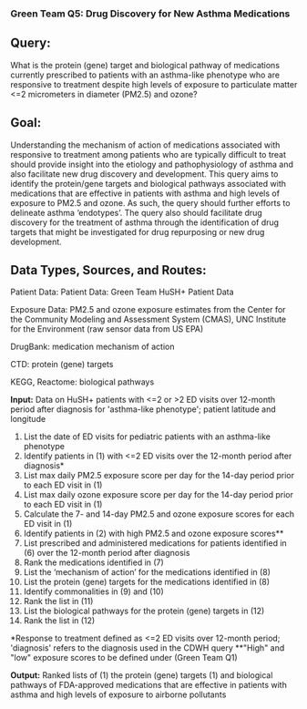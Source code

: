 ### Green Team Q5: Drug Discovery for New Asthma Medications

## Query:

What is the protein (gene) target and biological pathway of medications currently prescribed to patients with an asthma-like phenotype who are responsive to treatment despite high levels of exposure to particulate matter <=2 micrometers in diameter (PM2.5) and ozone?

## Goal:
Understanding the mechanism of action of medications associated with responsive to treatment among patients who are typically difficult to treat should provide insight into the etiology and pathophysiology of asthma and also facilitate new drug discovery and development. This query aims to identify the protein/gene targets and biological pathways associated with medications that are effective in patients with asthma and high levels of exposure to PM2.5 and ozone. As such, the query should further efforts to delineate asthma ‘endotypes’. The query also should facilitate drug discovery for the treatment of asthma through the identification of drug targets that might be investigated for drug repurposing or new drug development.

## Data Types, Sources, and Routes:
Patient Data: Patient Data: Green Team HuSH+ Patient Data

Exposure Data: PM2.5 and ozone exposure estimates from the Center for the Community Modeling and Assessment System (CMAS), UNC Institute for the Environment (raw sensor data from US EPA)

DrugBank: medication mechanism of action

CTD: protein (gene) targets

KEGG, Reactome: biological pathways

**Input:** Data on HuSH+ patients with <=2 or >2 ED visits over 12-month period after diagnosis for 'asthma-like phenotype'; patient latitude and longitude

1. List the date of ED visits for pediatric patients with an asthma-like phenotype
2. Identify patients in (1) with <=2 ED visits over the 12-month period after diagnosis*
3. List max daily PM2.5 exposure score per day for the 14-day period prior to each ED visit in (1)
4. List max daily ozone exposure score per day for the 14-day period prior to each ED visit in (1)
5. Calculate the 7- and 14-day PM2.5 and ozone exposure scores for each ED visit in (1)
6. Identify patients in (2) with high PM2.5 and ozone exposure scores**
7. List prescribed and administered medications for patients identified in (6) over the 12-month period after diagnosis
8. Rank the medications identified in (7)
9. List the ‘mechanism of action’ for the medications identified in (8)
10. List the protein (gene) targets for the medications identified in (8)
11. Identify commonalities in (9) and (10)
12. Rank the list in (11)
12. List the biological pathways for the protein (gene) targets in (12)
13. Rank the list in (12)

*Response to treatment defined as <=2 ED visits over 12-month period; 'diagnosis' refers to the diagnosis used in the CDWH query
**"High" and "low" exposure scores to be defined under (Green Team Q1)

**Output:** Ranked lists of (1) the protein (gene) targets (1) and biological pathways of FDA-approved medications that are effective in patients with asthma and high levels of exposure to airborne pollutants

